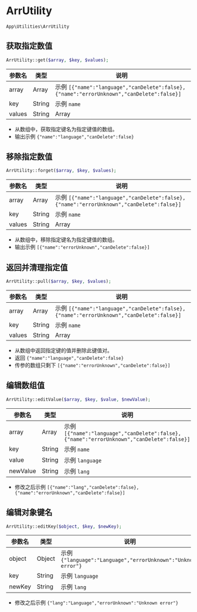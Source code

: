 # ArrUtility

`App\Utilities\ArrUtility`

## 获取指定数值

```php
ArrUtility::get($array, $key, $values);
```
| 参数名 | 类型 | 说明 |
| --- | --- | --- |
| array | Array | 示例 `[{"name":"language","canDelete":false},{"name":"errorUnknown","canDelete":false}]` |
| key | String | 示例 `name` |
| values | String|Array | 示例 `language` |

- 从数组中，获取指定键名为指定键值的数组。
- 输出示例 `{"name":"language","canDelete":false}`

## 移除指定数值

```php
ArrUtility::forget($array, $key, $values);
```
| 参数名 | 类型 | 说明 |
| --- | --- | --- |
| array | Array | 示例 `[{"name":"language","canDelete":false},{"name":"errorUnknown","canDelete":false}]` |
| key | String | 示例 `name` |
| values | String|Array | 示例 `language` |

- 从数组中，移除指定键名为指定键值的数组。
- 输出示例 `[{"name":"errorUnknown","canDelete":false}]`

## 返回并清理指定值

```php
ArrUtility::pull($array, $key, $values);
```
| 参数名 | 类型 | 说明 |
| --- | --- | --- |
| array | Array | 示例 `[{"name":"language","canDelete":false},{"name":"errorUnknown","canDelete":false}]` |
| key | String | 示例 `name` |
| values | String|Array | 示例 `language` |

- 从数组中返回指定键的值并删除此键值对。
- 返回 `{"name":"language","canDelete":false}`
- 传参的数组只剩下 `[{"name":"errorUnknown","canDelete":false}]`

## 编辑数组值

```php
ArrUtility::editValue($array, $key, $value, $newValue);
```
| 参数名 | 类型 | 说明 |
| --- | --- | --- |
| array | Array | 示例 `[{"name":"language","canDelete":false},{"name":"errorUnknown","canDelete":false}]` |
| key | String | 示例 `name` |
| value | String | 示例 `language` |
| newValue | String | 示例 `lang` |

- 修改之后示例 `[{"name":"lang","canDelete":false},{"name":"errorUnknown","canDelete":false}]`

## 编辑对象键名

```php
ArrUtility::editKey($object, $key, $newKey);
```
| 参数名 | 类型 | 说明 |
| --- | --- | --- |
| object | Object | 示例 `{"language":"Language","errorUnknown":"Unknown error"}` |
| key | String | 示例 `language` |
| newKey | String | 示例 `lang` |

- 修改之后示例 `{"lang":"Language","errorUnknown":"Unknown error"}`
